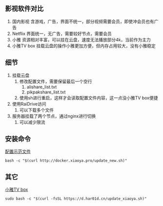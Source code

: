 ## 影视软件对比
1. 国内影视 含游戏，广告，界面不统一，部分视频需要会员，即使冲会员也有广告
2. Netflix 界面统一，无广告，需要较好节点，需要会员
3. 小雅 资源相对丰富，可以挂在云盘，速度无法播放部分4k，当前作为主力
4. 小雅TV box 挂载云盘的操作小雅更加方便，但内存占用较大，没有小雅稳定

## 细节
1. 挂载云盘
   1. 修改配置文件，需要保留最后一个空行
      1. alishare_list.txt
      2. pikpakshare_list.txt
   2. 使用sh进行重启，这样才会读取配置文件内容，这一点没小雅TV box便捷
2. 使用RaiDrive访问
   1. 可以下载多个文件
3. 服务器挂载了两个节点，通过nginx进行切换
   1. 可以减少限流

## 安装命令
[配置示范文件](https://www.aliyundrive.com/s/rP9gP3h9asE)
```
bash -c "$(curl http://docker.xiaoya.pro/update_new.sh)"
```

## 其它
[小雅TV box](https://github.com/power721/alist-tvbox)
``` 安装
sudo bash -c "$(curl -fsSL https://d.har01d.cn/update_xiaoya.sh)"
```